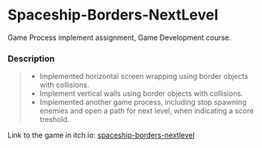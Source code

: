 # Spaceship-Borders-NextLevel

Game Process implement assignment, Game Development course.

### Description

> * Implemented horizontal screen wrapping using border objects with collisions.
> * Implement vertical walls using border objects with collisions.
> * Implemented another game process, including stop spawning enemies and open a path for next level, when indicating a score treshold.

Link to the game in itch.io:
[spaceship-borders-nextlevel](https://parkpulse.itch.io/spaceship-borders-nextlevel)
